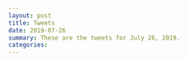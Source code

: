 ```yaml
---
layout: post
title: Tweets
date: 2019-07-26
summary: These are the tweets for July 26, 2019.
categories:
---
```


